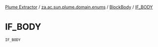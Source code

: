 [Plume Extractor](../../index.md) / [za.ac.sun.plume.domain.enums](../index.md) / [BlockBody](index.md) / [IF_BODY](./-i-f_-b-o-d-y.md)

# IF_BODY

`IF_BODY`